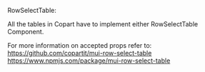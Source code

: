 RowSelectTable:

All the tables in Copart have to implement either RowSelectTable Component.

For more information on accepted props refer to:
https://github.com/copartit/mui-row-select-table
https://www.npmjs.com/package/mui-row-select-table